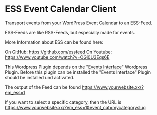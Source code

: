 # ESS Event Calendar Client

Transport events from your WordPress Event Calendar to an ESS-Feed. 

ESS-Feeds are like RSS-Feeds, but especially made for events.

More Information about ESS can be found here: 

On GitHub: https://github.com/essfeed
On Youtube: https://www.youtube.com/watch?v=OGi0U3Eqs6E

This Wordpress Plugin depends on the ["Events Interface"](https://github.com/kartevonmorgen/events-interface) Wordpress Plugin. Before this plugin can be installed the "Events Interface" Plugin should be installed und activated.

The output of the Feed can be found https://www.yourwebsite.xx/?em_ess=1

If you want to select a specific category, then the URL is https://www.yourwebsite.xx/?em_ess=1&event_cat=mycategoryslug
